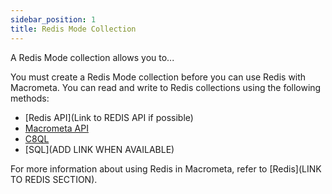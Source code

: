 ```yaml
---
sidebar_position: 1
title: Redis Mode Collection
---
```


A Redis Mode collection allows you to...

You must create a Redis Mode collection before you can use Redis with Macrometa. You can read and write to Redis collections using the following methods:

- [Redis API](Link to REDIS API if possible)
- [Macrometa API](../../api-docs/index.md)
- [C8QL](../../queryworkers/c8ql/index.md)
- [SQL](ADD LINK WHEN AVAILABLE)

For more information about using Redis in Macrometa, refer to [Redis](LINK TO REDIS SECTION).
